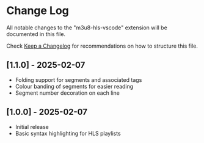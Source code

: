 # Change Log

All notable changes to the "m3u8-hls-vscode" extension will be documented in this file.

Check [Keep a Changelog](http://keepachangelog.com/) for recommendations on how to structure this file.

## [1.1.0] - 2025-02-07

- Folding support for segments and associated tags
- Colour banding of segments for easier reading
- Segment number decoration on each line

## [1.0.0] - 2025-02-07

- Initial release
- Basic syntax highlighting for HLS playlists
